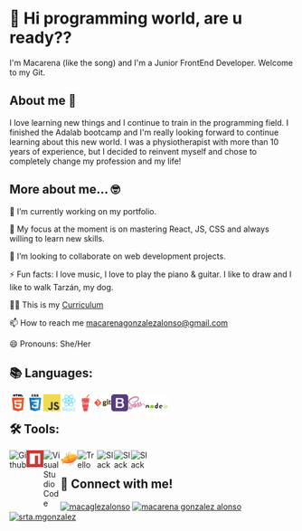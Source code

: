 # 👋 Hi programming world, are u ready??
I'm Macarena (like the song) and I'm a Junior FrontEnd Developer. Welcome to my Git.

## About me 📝
I love learning new things and I continue to train in the programming field. I finished the Adalab bootcamp and I'm really looking forward to continue learning about this new world.
I was a physiotherapist with more than 10 years of experience, but I decided to reinvent myself and chose to completely change my profession and my life!

## More about me... 🤓
  
  🔭 I’m currently working on my portfolio.
  
  🌱 My focus at the moment is on mastering React, JS, CSS and always willing to learn new skills.
  
  👯 I’m looking to collaborate on web development projects.
  
  ⚡ Fun facts: I love music, I love to play the piano & guitar. I like to draw and I like to walk Tarzán, my dog.
  
  👩‍🎓 This is my [Curriculum](https://github.com/MacarenaGlez/MacarenaGlez/files/6844181/Cv.FrontEnd.Macarena.pdf)

  
  📫 How to reach me <a href="macarenagonzalezalonso@gmail.com">macarenagonzalezalonso@gmail.com</a>

  😄 Pronouns: She/Her


## 📚 Languages:

<img align="left" alt="HTML5" width="30px" src="https://raw.githubusercontent.com/github/explore/80688e429a7d4ef2fca1e82350fe8e3517d3494d/topics/html/html.png" />

<img align="left" alt="CSS3" width="30px" src="https://raw.githubusercontent.com/github/explore/80688e429a7d4ef2fca1e82350fe8e3517d3494d/topics/css/css.png" />

<img align="left" alt="JavaScript" width="30px" src="https://raw.githubusercontent.com/github/explore/80688e429a7d4ef2fca1e82350fe8e3517d3494d/topics/javascript/javascript.png" />

<img align="left" src="https://raw.githubusercontent.com/devicons/devicon/master/icons/react/react-original-wordmark.svg" alt="react" width="30" height="30"/>

<img align="left" alt="Gulp" width="30px" src="https://raw.githubusercontent.com/github/explore/80688e429a7d4ef2fca1e82350fe8e3517d3494d/topics/gulp/gulp.png" />

<img align="left" alt="Git" width="30px" src="https://raw.githubusercontent.com/github/explore/80688e429a7d4ef2fca1e82350fe8e3517d3494d/topics/git/git.png" />

<img align="left" alt="Bootstrap" width="30px" src="https://raw.githubusercontent.com/github/explore/80688e429a7d4ef2fca1e82350fe8e3517d3494d/topics/bootstrap/bootstrap.png" />

<img align="left" alt="Sass" width="30px" src="https://raw.githubusercontent.com/github/explore/80688e429a7d4ef2fca1e82350fe8e3517d3494d/topics/sass/sass.png" />

<img align="left" src="https://raw.githubusercontent.com/devicons/devicon/master/icons/nodejs/nodejs-original-wordmark.svg" alt="nodejs" width="40" height="40" />
<br>

## 🛠 Tools:

<img align="left" alt="Github" width="30px" src="https://image.flaticon.com/icons/png/512/25/25231.png" />

<img align="left" alt="Npm" width="30px" src="https://raw.githubusercontent.com/github/explore/80688e429a7d4ef2fca1e82350fe8e3517d3494d/topics/npm/npm.png" />

<img align="left" alt="Visual Studio Code" width="30px" src="https://upload.wikimedia.org/wikipedia/commons/thumb/9/9a/Visual_Studio_Code_1.35_icon.svg/1024px-Visual_Studio_Code_1.35_icon.svg.png" />

<img align="left" alt="Zeplin" width="30px" src="https://raw.githubusercontent.com/github/explore/80688e429a7d4ef2fca1e82350fe8e3517d3494d/topics/zeplin/zeplin.png" />

<img align="left" alt="Trello" width="35px" src="https://img.icons8.com/color/452/trello.png" />

<img align="left" alt="Slack" width="30px" src="https://img.icons8.com/color/452/slack-new.png" />

<img align="left" alt="Slack" width="30px" src="https://img.icons8.com/color/452/figma.png" />

<img align="left" alt="Slack" width="30px" src="https://img.icons8.com/color/452/sketch.png" />
<br>

## 🤙 Connect with me!

<a href="https://twitter.com/macaglezalonso" target="blank"><img align="center" src="https://raw.githubusercontent.com/rahuldkjain/github-profile-readme-generator/master/src/images/icons/Social/twitter.svg" alt="macaglezalonso" height="20" width="40" /></a> <a href="https://www.linkedin.com/in/macarena-gonzález-alonso" target="blank"><img align="center" src="https://raw.githubusercontent.com/rahuldkjain/github-profile-readme-generator/master/src/images/icons/Social/linked-in-alt.svg" alt="macarena gonzalez alonso" height="20" width="40" /></a> <a href="https://instagram.com/srta.mgonzalez" target="blank"><img align="center" src="https://raw.githubusercontent.com/rahuldkjain/github-profile-readme-generator/master/src/images/icons/Social/instagram.svg" alt="srta.mgonzalez" height="20" width="40" /></a>
